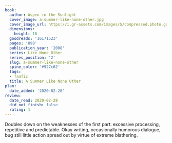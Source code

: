 ```yaml
---
book:
  author: Aspen in the Sunlight
  cover_image: a-summer-like-none-other.jpg
  cover_image_url: https://i.gr-assets.com/images/S/compressed.photo.goodreads.com/books/1416158403l/16171523._SX98_.jpg
  dimensions:
    height: 16
  goodreads: '16171523'
  pages: '898'
  publication_year: '2008'
  series: Like None Other
  series_position: '2'
  slug: a-summer-like-none-other
  spine_color: '#927c62'
  tags:
  - fanfic
  title: A Summer Like None Other
plan:
  date_added: '2020-02-28'
review:
  date_read: 2020-02-28
  did_not_finish: false
  rating: 1
---
```


Doubles down on the weaknesses of the first part: excessive processing, repetitive and predictable. Okay writing, occasionally humorous dialogue, bug still little action spread out by virtue of extreme blathering.

